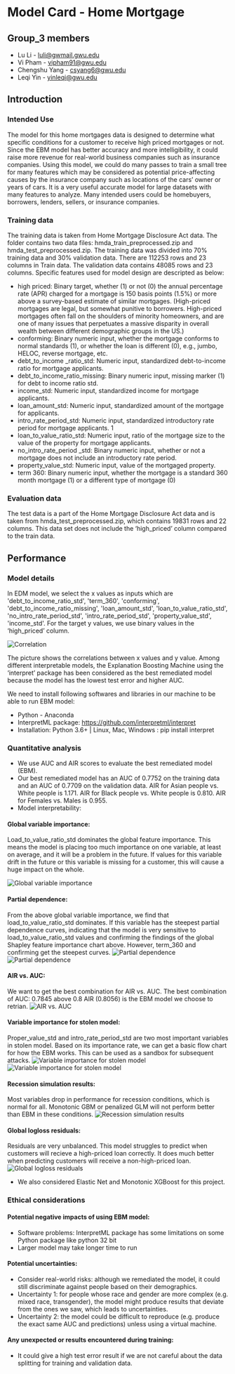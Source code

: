 # Model Card - Home Mortgage
## Group_3 members
* Lu Li - luli@gwmail.gwu.edu
* Vi Pham - vipham91@gwu.edu
* Chengshu Yang - csyang6@gwu.edu
* Leqi Yin - yinleqi@gwu.edu

## Introduction
### Intended Use
The model for this home mortgages data is designed to determine what specific conditions for a customer to receive high priced mortgages or not. Since the EBM model has better accuracy and more intelligibility, it could raise more revenue for real-world business companies such as insurance companies. Using this model, we could do many passes to train a small tree for many features which may be considered as potential price-affecting causes by the insurance company such as locations of the cars’ owner or years of cars. It is a very useful accurate model for large datasets with many features to analyze.
Many intended users could be homebuyers, borrowers, lenders, sellers, or insurance companies.

### Training data
The training data is taken from Home Mortgage Disclosure Act data. The folder contains two data files: hmda_train_preprocessed.zip and hmda_test_preprocessed.zip.
The training data was divided into 70% training data and 30% validation data.
There are 112253 rows and 23 columns in Train data. The validation data contains 48085 rows and 23 columns. Specific features used for model design are descripted as below:
* high priced: Binary target, whether (1) or not (0) the annual percentage rate (APR) charged for a mortgage is 150 basis points (1.5%) or more above a survey-based estimate of similar mortgages. (High-priced mortgages are legal, but somewhat punitive to borrowers. High-priced mortgages often fall on the shoulders of minority homeowners, and are one of many issues that perpetuates a massive disparity in overall wealth between different demographic groups in the US.)
* conforming: Binary numeric input, whether the mortgage conforms to normal standards (1), or whether the loan is different (0), e.g., jumbo, HELOC, reverse mortgage, etc.
* debt_to_income _ratio_std: Numeric input, standardized debt-to-income ratio for mortgage applicants.
* debt_to_income_ratio_missing: Binary numeric input, missing marker (1) for debt to income ratio std.
* income_std: Numeric input, standardized income for mortgage applicants.
* loan_amount_std: Numeric input, standardized amount of the mortgage for applicants.
* intro_rate_period_std: Numeric input, standardized introductory rate period for mortgage applicants. 1
* loan_to_value_ratio_std: Numeric input, ratio of the mortgage size to the value of the property for mortgage applicants.
* no_intro_rate_period _std: Binary numeric input, whether or not a mortgage does not include an introductory rate period.
* property_value_std: Numeric input, value of the mortgaged property.
* term 360: Binary numeric input, whether the mortgage is a standard 360 month mortgage (1) or a different type of mortgage (0)

### Evaluation data
The test data is a part of the Home Mortgage Disclosure Act data and is taken from hmda_test_preprocessed.zip,  which contains 19831 rows and 22 columns. This data set does not include the ‘high_priced’ column compared to the train data.

## Performance
### Model details
In EDM model, we select the x values as inputs which are 'debt_to_income_ratio_std', 'term_360', 'conforming', 'debt_to_income_ratio_missing', 'loan_amount_std', 'loan_to_value_ratio_std', 'no_intro_rate_period_std', 'intro_rate_period_std', 'property_value_std', 'income_std'. 
For the target y values, we use binary values in the  ‘high_priced’ column.

![Correlation](https://github.com/Responsible-Machine-Learning-Group-3/Assignment/blob/main/img/1.png)

The picture shows the correlations between x values and y value.
Among different interpretable models, the Explanation Boosting Machine using the ‘interpret’ package has been considered as the best remediated model because the model has the lowest test error and higher AUC.

We need to install following softwares and libraries in our machine to be able to run EBM model:
* Python - Anaconda
* InterpretML package: https://github.com/interpretml/interpret
* Installation: Python 3.6+ | Linux, Mac, Windows : pip install interpret

### Quantitative analysis
* We use AUC and AIR scores to evaluate the best remediated model (EBM).
* Our best remediated model has an AUC of 0.7752 on the training data and an AUC of 0.7709 on the validation data. AIR for Asian people vs. White people is 1.171. AIR for Black people vs. White people is 0.810. AIR for Females vs. Males is 0.955. 
* Model interpretability:

#### Global variable importance: 
Load_to_value_ratio_std dominates the global feature importance. This means the model is placing too much importance on one variable, at least on average, and it will be a problem in the future. If values for this variable drift in the future or  this variable is missing for a customer, this will cause a huge impact on the whole. 

![Global variable importance](https://github.com/Responsible-Machine-Learning-Group-3/Assignment/blob/main/img/2.png)

#### Partial dependence: 
From the above global variable importance, we find that load_to_value_ratio_std dominates. If this variable has the steepest partial dependence curves, indicating that the model is very sensitive to load_to_value_ratio_std values and confirming the findings of the global Shapley feature importance chart above. However, term_360 and confirming get the steepest curves. 
![Partial dependence](https://github.com/Responsible-Machine-Learning-Group-3/Assignment/blob/main/img/3.png)
![Partial dependence](https://github.com/Responsible-Machine-Learning-Group-3/Assignment/blob/main/img/4.png)

#### AIR vs. AUC:
We want to get the best combination for AIR vs. AUC. The best combination of AUC: 0.7845 above 0.8 AIR (0.8056) is the EBM model we choose to retrian. 
![AIR vs. AUC](https://github.com/Responsible-Machine-Learning-Group-3/Assignment/blob/main/img/5.png)

#### Variable importance for stolen model:
Proper_value_std and intro_rate_period_std are two most important variables in stolen model. Based on its importance rate, we can get a basic flow chart for how the EBM works. This can be used as a sandbox for subsequent attacks. 
![Variable importance for stolen model](https://github.com/Responsible-Machine-Learning-Group-3/Assignment/blob/main/img/6.png)
![Variable importance for stolen model](https://github.com/Responsible-Machine-Learning-Group-3/Assignment/blob/main/img/9.png)

#### Recession simulation results:
Most variables drop in performance for recession conditions, which is normal for all. Monotonic GBM or penalized GLM will not perform better than EBM in these conditions.
![Recession simulation results](https://github.com/Responsible-Machine-Learning-Group-3/Assignment/blob/main/img/7.png)

#### Global logloss residuals:
Residuals are very unbalanced. This model struggles to predict when customers will recieve a high-priced loan correctly. It does much better when predicting customers will receive a non-high-priced loan. 
![Global logloss residuals](https://github.com/Responsible-Machine-Learning-Group-3/Assignment/blob/main/img/8.png)

* We also considered Elastic Net and Monotonic XGBoost for this project.

### Ethical considerations
#### Potential negative impacts of using EBM  model: 
* Software problems: InterpretML package has some limitations on some Python package like python 32 bit
* Larger model may take longer time to run

#### Potential uncertainties:
* Consider real-world risks: although we remediated the model, it could still discriminate against people based on their demographics.
* Uncertainty 1: for people whose race and gender are more complex (e.g. mixed race, transgender), the model might produce results that deviate from the ones we saw, which leads to uncertainties.
* Uncertainty 2: the model could be difficult to reproduce (e.g. produce the exact same AUC and predictions) unless using a virtual machine.

#### Any unexpected or results encountered during training: 
* It could give a high test error result if we are not careful about the data splitting for training and validation data. 






